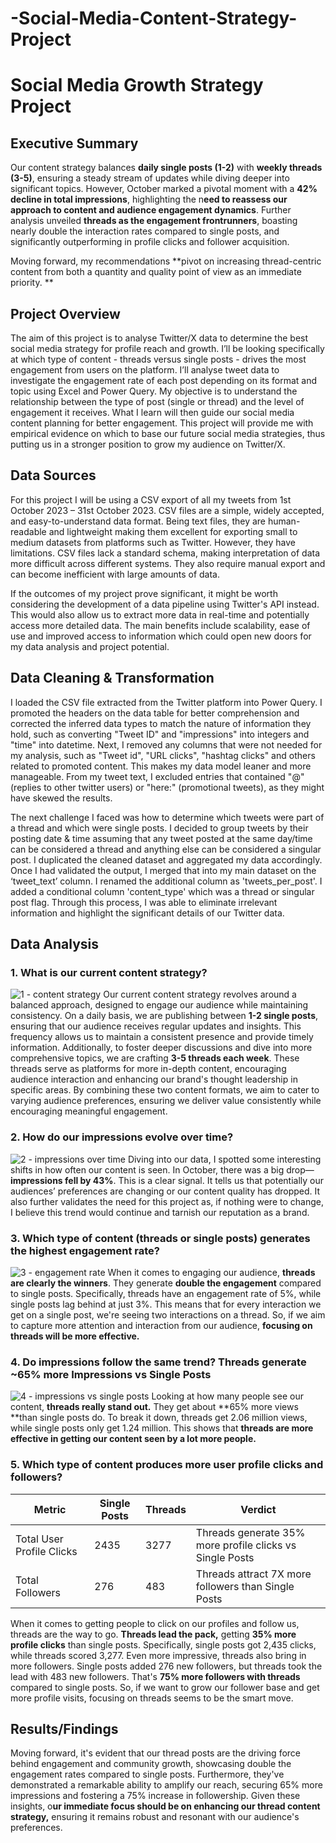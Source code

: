 # -Social-Media-Content-Strategy-Project

# Social Media Growth Strategy Project

## Executive Summary

Our content strategy balances **daily single posts (1-2)** with **weekly threads (3-5)**, ensuring a steady stream of updates while diving deeper into significant topics. However, October marked a pivotal moment with a **42% decline in total impressions**, highlighting the n**eed to reassess our approach to content and audience engagement dynamics**. Further analysis unveiled **threads as the engagement frontrunners**, boasting nearly double the interaction rates compared to single posts, and significantly outperforming in profile clicks and follower acquisition.

Moving forward, my recommendations **pivot on increasing thread-centric content from both a quantity and quality point of view as an immediate priority. **

## Project Overview

The aim of this project is to analyse Twitter/X data to determine the best social media strategy for profile reach and growth. I’ll be looking specifically at which type of content - threads versus single posts - drives the most engagement from users on the platform. I’ll analyse tweet data to investigate the engagement rate of each post depending on its format and topic using Excel and Power Query. My objective is to understand the relationship between the type of post (single or thread) and the level of engagement it receives. What I learn will then guide our social media content planning for better engagement. This project will provide me with empirical evidence on which to base our future social media strategies, thus putting us in a stronger position to grow my audience on Twitter/X.

## Data Sources

For this project I will be using a CSV export of all my tweets from 1st October 2023 – 31st October 2023. CSV files are a simple, widely accepted, and easy-to-understand data format. Being text files, they are human-readable and lightweight making them excellent for exporting small to medium datasets from platforms such as Twitter. However, they have limitations. CSV files lack a standard schema, making interpretation of data more difficult across different systems. They also require manual export and can become inefficient with large amounts of data.

If the outcomes of my project prove significant, it might be worth considering the development of a data pipeline using Twitter's API instead. This would also allow us to extract more data in real-time and potentially access more detailed data. The main benefits include scalability, ease of use and improved access to information which could open new doors for my data analysis and project potential.

## Data Cleaning & Transformation

I loaded the CSV file extracted from the Twitter platform into Power Query. I promoted the headers on the data table for better comprehension and corrected the inferred data types to match the nature of information they hold, such as converting "Tweet ID" and "impressions" into integers and "time" into datetime. Next, I removed any columns that were not needed for my analysis, such as "Tweet id", "URL clicks", "hashtag clicks" and others related to promoted content. This makes my data model leaner and more manageable. From my tweet text, I excluded entries that contained "@" (replies to other twitter users) or "here:" (promotional tweets), as they might have skewed the results.

The next challenge I faced was how to determine which tweets were part of a thread and which were single posts. I decided to group tweets by their posting date & time assuming that any tweet posted at the same day/time can be considered a thread and anything else can be considered a singular post. I duplicated the cleaned dataset and aggregated my data accordingly. Once I had validated the output, I merged that into my main dataset on the ‘tweet_text’ column. I renamed the additional column as 'tweets_per_post'. I added a conditional column 'content_type' which was a thread or singular post flag. Through this process, I was able to eliminate irrelevant information and highlight the significant details of our Twitter data.

## Data Analysis

### 1. What is our current content strategy?
![1 - content strategy](https://github.com/Sanchit0820/-Social-Media-Content-Strategy-Project/assets/144925796/ef95852d-9b2c-499d-83ff-34e880b3d2f1)
Our current content strategy revolves around a balanced approach, designed to engage our audience while maintaining consistency. On a daily basis, we are publishing between **1-2 single posts**, ensuring that our audience receives regular updates and insights. This frequency allows us to maintain a consistent presence and provide timely information. Additionally, to foster deeper discussions and dive into more comprehensive topics, we are crafting **3-5 threads each week**. These threads serve as platforms for more in-depth content, encouraging audience interaction and enhancing our brand's thought leadership in specific areas. By combining these two content formats, we aim to cater to varying audience preferences, ensuring we deliver value consistently while encouraging meaningful engagement.

### 2. How do our impressions evolve over time?
![2 - impressions over time](https://github.com/Sanchit0820/-Social-Media-Content-Strategy-Project/assets/144925796/d9d695a7-ddfe-4c86-845e-0528a8902547)
Diving into our data, I spotted some interesting shifts in how often our content is seen. In October, there was a big drop—**impressions fell by 43%**. This is a clear signal. It tells us that potentially our audiences’ preferences are changing or our content quality has dropped. It also further validates the need for this project as, if nothing were to change, I believe this trend would continue and tarnish our reputation as a brand.

### 3. Which type of content (threads or single posts) generates the highest engagement rate?
![3 - engagement rate](https://github.com/Sanchit0820/-Social-Media-Content-Strategy-Project/assets/144925796/bdf43b08-a96f-4d11-848c-324979e6203b)
When it comes to engaging our audience, **threads are clearly the winners**. They generate **double the engagement** compared to single posts. Specifically, threads have an engagement rate of 5%, while single posts lag behind at just 3%. This means that for every interaction we get on a single post, we're seeing two interactions on a thread. So, if we aim to capture more attention and interaction from our audience, **focusing on threads will be more effective.**

### 4. Do impressions follow the same trend? Threads generate ~65% more Impressions vs Single Posts
![4 - impressions vs single posts](![no_of_impressions](https://github.com/Sanchit0820/-Social-Media-Content-Strategy-Project/assets/144925796/5a9d14fc-d3d1-4c74-a9ec-d9617b000253)
)
Looking at how many people see our content, **threads really stand out.** They get about **65% more views **than single posts do. To break it down, threads get 2.06 million views, while single posts only get 1.24 million. This shows that **threads are more effective in getting our content seen by a lot more people.**

### 5. Which type of content produces more user profile clicks and followers?

| Metric                     | Single Posts | Threads      | Verdict                                                |
|----------------------------|--------------|--------------|--------------------------------------------------------|
| Total User Profile Clicks   | 2435         | 3277         | Threads generate 35% more profile clicks vs Single Posts|
| Total Followers             | 276          | 483          | Threads attract 7X more followers than Single Posts    |

When it comes to getting people to click on our profiles and follow us, threads are the way to go. **Threads lead the pack,** getting **35% more profile clicks** than single posts. Specifically, single posts got 2,435 clicks, while threads scored 3,277. Even more impressive, threads also bring in more followers. Single posts added 276 new followers, but threads took the lead with 483 new followers. That's **75% more followers with threads** compared to single posts. So, if we want to grow our follower base and get more profile visits, focusing on threads seems to be the smart move.

## Results/Findings

Moving forward, it's evident that our thread posts are the driving force behind engagement and community growth, showcasing double the engagement rates compared to single posts. Furthermore, they've demonstrated a remarkable ability to amplify our reach, securing 65% more impressions and fostering a 75% increase in followership. Given these insights, o**ur immediate focus should be on enhancing our thread content strategy,** ensuring it remains robust and resonant with our audience's preferences.
